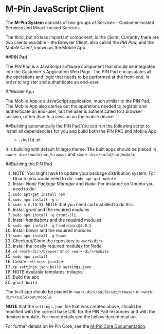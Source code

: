 M-Pin JavaScript Client
=======================

The **M-Pin System** consists of two groups of Services - Customer-hosted Services and Miracl-hosted Services.

The third, but no less important component, is the *Client*. Currently there are two clients available - the Browser Client, also called the *PIN Pad*, and the *Mobile Client*, known as the Mobile App

##PIN Pad

The PIN Pad is a JavaScript software component that should be integrated into the Customer's Application Web Page. The PIN Pad encapsulates all the operations and logic that needs to be performed at the front-end, in order to register and authenticate an end-user.

##Mobile App

The Mobile App is a JavaScript application, much similar to the PIN Pad. The Mobile App also carries out the operations needed to register and authenticate an end-user, but the user is authenticated to a browser session, rather than to a session on the mobile device.

##Building automatically the PIN Pad
You can run the following script to install all dependencies for you and build both the PIN PAD and Mobile App
```
    > ./build.sh
```
It is building with default Milagro theme.
The built apps should be placed in `<work-dir>/build/out/browser` and `<work-dir>/build/out/mobile`.

##Building the PIN Pad

1. NOTE: You might have to update your package distribution system. For Ubuntu you would need to do: `sudo apt-get update`
2. Install *Node Package Manager* and *Node*. For instance on Ubuntu you need to do:
  1. `sudo apt-get install npm`
  2. `sudo npm install -g n`
  3. `sudo n 0.10.33`. NOTE that you need *curl* installed to do this.
3. Install *grunt* and the required modules
  1. `sudo npm install -g grunt-cli`
4. Install *handlebars* and the required modules
  1. `sudo npm install -g handlebars@3.0.1`
5. Install *bower* and the required modules
  1. `sudo npm install -g bower`
6. Checkout/Clone the repository to `<work-dir>`
7. Install the locally required modules for Node
  1. `cd <work-dir>/browser` or `cd <work-dir>/mobile`
  2. `sudo npm install`
8. Create `settings.json` file
  1. `cp settings.json_build settings.json`
  2. NOTE Available templates: milagro.
9. Build the app
  1. `grunt build`

The built app should be placed in `<work-dir>/build/out/browser` or `<work-dir>/build/out/mobile`.

**NOTE** that the `settings.json` file that was created above, should be modified with the correct base URL for the PIN Pad resources and with the desired template. For more details see the bellow documentation.

For further details on M-Pin Core, see the [M-Pin Core Documentation](http://docs.miracl.com/m-pin-core).
